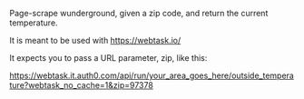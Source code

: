Page-scrape wunderground, given a zip code, and return the current temperature.

It is meant to be used with https://webtask.io/

It expects you to pass a URL parameter, zip, like this:

https://webtask.it.auth0.com/api/run/your_area_goes_here/outside_temperature?webtask_no_cache=1&zip=97378
